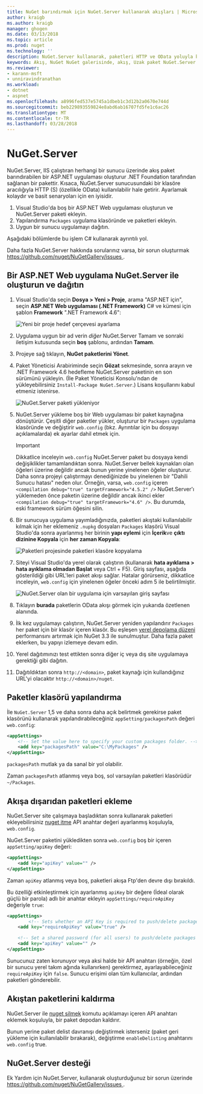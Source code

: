 ```yaml
---
title: NuGet barındırmak için NuGet.Server kullanarak akışları | Microsoft Docs
author: kraigb
ms.author: kraigb
manager: ghogen
ms.date: 03/13/2018
ms.topic: article
ms.prod: nuget
ms.technology: ''
description: NuGet.Server kullanarak, paketleri HTTP ve OData yoluyla kullanılabilir hale getirme IIS çalıştıran herhangi bir sunucuda nasıl oluşturulacağı ve bir NuGet paketi konak akış.
keywords: Akış, NuGet NuGet galerisinde, akış, Uzak paket NuGet.Server
ms.reviewer:
- karann-msft
- unniravindranathan
ms.workload:
- dotnet
- aspnet
ms.openlocfilehash: a8996fed537e5745a1dbeb1c3d12b2a0670e744d
ms.sourcegitcommit: beb229893559824e8abd6ab16707fd5fe1c6ac26
ms.translationtype: MT
ms.contentlocale: tr-TR
ms.lasthandoff: 03/28/2018
---
```

# <a name="nugetserver"></a>NuGet.Server

NuGet.Server, IIS çalıştıran herhangi bir sunucu üzerinde akış paket barındırabilen bir ASP.NET uygulaması oluşturur .NET Foundation tarafından sağlanan bir pakettir. Kısaca, NuGet.Server sunucusundaki bir klasöre aracılığıyla HTTP (S) (özellikle OData) kullanılabilir hale getirir. Ayarlamak kolaydır ve basit senaryoları için en iyisidir.

1. Visual Studio'da boş bir ASP.NET Web uygulaması oluşturun ve NuGet.Server paketi ekleyin.
1. Yapılandırma `Packages` uygulama klasöründe ve paketleri ekleyin.
1. Uygun bir sunucu uygulamayı dağıtın.

Aşağıdaki bölümlerde bu işlem C# kullanarak ayrıntılı yol.

Daha fazla NuGet.Server hakkında sorularınız varsa, bir sorun oluşturmak [ https://github.com/nuget/NuGetGallery/issues ](https://github.com/nuget/NuGetGallery/issues).

## <a name="create-and-deploy-an-aspnet-web-application-with-nugetserver"></a>Bir ASP.NET Web uygulama NuGet.Server ile oluşturun ve dağıtın

1. Visual Studio'da seçin **Dosya > Yeni > Proje**, arama "ASP.NET için", seçin **ASP.NET Web uygulaması (.NET Framework)** C# ve kümesi için şablon **Framework** ".NET Framework 4.6":

    ![Yeni bir proje hedef çerçevesi ayarlama](media/Hosting_01-NuGet.Server-Set4.6.png)

1. Uygulama uygun bir ad verin *diğer* NuGet.Server Tamam ve sonraki iletişim kutusunda seçin **boş** şablonu, ardından **Tamam**.

1. Projeye sağ tıklayın, **NuGet paketlerini Yönet**.

1. Paket Yöneticisi Arabiriminde seçin **Gözat** sekmesinde, sonra arayın ve .NET Framework 4.6 hedefleme NuGet.Server paketinin en son sürümünü yükleyin. (İle Paket Yöneticisi Konsolu'ndan de yükleyebilirsiniz `Install-Package NuGet.Server`.) Lisans koşullarını kabul etmeniz istenirse.

    ![NuGet.Server paketi yükleniyor](media/Hosting_02-NuGet.Server-Package.png)

1. NuGet.Server yükleme boş bir Web uygulaması bir paket kaynağına dönüştürür. Çeşitli diğer paketler yükler, oluşturur bir `Packages` uygulama klasöründe ve değiştirir `web.config` (bkz. Ayrıntılar için bu dosyayı açıklamalarda) ek ayarlar dahil etmek için.

    > [!Important]
    > Dikkatlice inceleyin `web.config` NuGet.Server paket bu dosyaya kendi değişiklikler tamamlandıktan sonra. NuGet.Server bellek kaynakları olan öğeleri üzerine değildir ancak bunun yerine yinelenen öğeler oluşturur. Daha sonra projeyi çalıştırmayı denediğinizde bu yinelenen bir "Dahili Sunucu hatası" neden olur. Örneğin, varsa, `web.config` içeren `<compilation debug="true" targetFramework="4.5.2" />` NuGet.Server'ı yüklemeden önce paketin üzerine değildir ancak ikinci ekler `<compilation debug="true" targetFramework="4.6" />`. Bu durumda, eski framework sürüm öğesini silin.

1. Bir sunucuya uygulama yayımladığınızda, paketleri akıştaki kullanılabilir kılmak için her eklemeniz `.nupkg` dosyaları `Packages` klasörü Visual Studio'da sonra ayarlanmış her birinin **yapı eylemi** için **İçerik**ve **çıktı dizinine Kopyala** için **her zaman Kopyala**:

    ![Paketleri projesinde paketleri klasöre kopyalama](media/Hosting_03-NuGet.Server-Package-Folder.png)

1. Siteyi Visual Studio'da yerel olarak çalıştırın (kullanarak **hata ayıklama > hata ayıklama olmadan Başlat** veya Ctrl + F5). Giriş sayfası, aşağıda gösterildiği gibi URL'leri paket akışı sağlar. Hatalar görürseniz, dikkatlice inceleyin, `web.config` için yinelenen öğeler önceki adım 5 ile belirtilmiştir.

    ![NuGet.Server olan bir uygulama için varsayılan giriş sayfası](media/Hosting_04-NuGet.Server-FeedHomePage.png)

1. Tıklayın **burada** paketlerin OData akışı görmek için yukarıda özetlenen alanında.

1. İlk kez uygulamayı çalıştırın, NuGet.Server yeniden yapılandırır `Packages` her paket için bir klasör içeren klasör. Bu eşleşen [yerel depolama düzeni](http://blog.nuget.org/20151118/nuget-3.3.html#folder-based-repository-commands) performansını artırmak için NuGet 3.3 ile sunulmuştur. Daha fazla paket eklerken, bu yapıyı izlemeye devam edin.

1. Yerel dağıtımınızı test ettikten sonra diğer iç veya dış site uygulamaya gerektiği gibi dağıtın.

1. Dağıtıldıktan sonra `http://<domain>`, paket kaynağı için kullandığınız URL'yi olacaktır `http://<domain>/nuget`.

## <a name="configuring-the-packages-folder"></a>Paketler klasörü yapılandırma

İle `NuGet.Server` 1,5 ve daha sonra daha açık belirtmek gerekirse paket klasörünü kullanarak yapılandırabileceğiniz `appSetting/packagesPath` değeri `web.config`:

```xml
<appSettings>
    <!-- Set the value here to specify your custom packages folder. -->
    <add key="packagesPath" value="C:\MyPackages" />
</appSettings>
```

`packagesPath` mutlak ya da sanal bir yol olabilir.

Zaman `packagesPath` atlanmış veya boş, sol varsayılan paketleri klasörüdür `~/Packages`.

## <a name="adding-packages-to-the-feed-externally"></a>Akışa dışarıdan paketleri ekleme

NuGet.Server site çalışmaya başladıktan sonra kullanarak paketleri ekleyebilirsiniz [nuget itme](../tools/cli-ref-push.md) API anahtar değeri ayarlanmış koşuluyla, `web.config`.

NuGet.Server paketini yükledikten sonra `web.config` boş bir içeren `appSetting/apiKey` değeri:

```xml
<appSettings>
    <add key="apiKey" value="" />
</appSettings>
```

Zaman `apiKey` atlanmış veya boş, paketleri akışa Ftp'den devre dışı bırakıldı.

Bu özelliği etkinleştirmek için ayarlanmış `apiKey` bir değere (İdeal olarak güçlü bir parola) adlı bir anahtar ekleyin `appSettings/requireApiKey` değeriyle `true`:

```xml
<appSettings>
        <!-- Sets whether an API Key is required to push/delete packages -->
    <add key="requireApiKey" value="true" />

    <!-- Set a shared password (for all users) to push/delete packages -->
    <add key="apiKey" value="" />
</appSettings>
```

Sunucunuz zaten korunuyor veya aksi halde bir API anahtarı (örneğin, özel bir sunucu yerel takım ağında kullanırken) gerektirmez, ayarlayabileceğiniz `requireApiKey` için `false`. Sunucu erişimi olan tüm kullanıcılar, ardından paketleri gönderebilir.

## <a name="removing-packages-from-the-feed"></a>Akıştan paketlerini kaldırma

NuGet.Server ile [nuget silmek](../tools/cli-ref-delete.md) komutu açıklamayı içeren API anahtarı eklemek koşuluyla, bir paket depodan kaldırır.

Bunun yerine paket delist davranışı değiştirmek isterseniz (paket geri yükleme için kullanılabilir bırakarak), değiştirme `enableDelisting` anahtarını `web.config` true.

## <a name="nugetserver-support"></a>NuGet.Server desteği

Ek Yardım için NuGet.Server, kullanarak oluşturduğunuz bir sorun üzerinde [ https://github.com/nuget/NuGetGallery/issues ](https://github.com/nuget/NuGetGallery/issues).